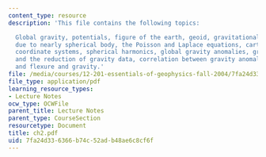 ```yaml
---
content_type: resource
description: 'This file contains the following topics:

  Global gravity, potentials, figure of the earth, geoid, gravitational potential
  due to nearly spherical body, the Poisson and Laplace equations, cartesian and spherical
  coordinate systems, spherical harmonics, global gravity anomalies, gravity anomalies
  and the reduction of gravity data, correlation between gravity anomalies and topography,
  and flexure and gravity.'
file: /media/courses/12-201-essentials-of-geophysics-fall-2004/7fa24d336366b74c52adb48ae6c8cf6f_ch2.pdf
file_type: application/pdf
learning_resource_types:
- Lecture Notes
ocw_type: OCWFile
parent_title: Lecture Notes
parent_type: CourseSection
resourcetype: Document
title: ch2.pdf
uid: 7fa24d33-6366-b74c-52ad-b48ae6c8cf6f
---
```

